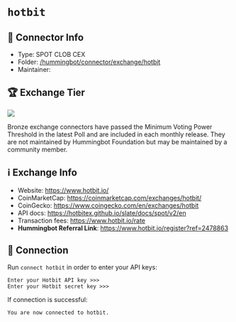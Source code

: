 # `hotbit`

## 📁 Connector Info

- Type: SPOT CLOB CEX
- Folder: [/hummingbot/connector/exchange/hotbit](https://github.com/hummingbot/hummingbot/tree/master/hummingbot/connector/exchange/hotbit)
- Maintainer:

## 🏆 Exchange Tier

![](https://img.shields.io/static/v1?label=Hummingbot&message=BRONZE&color=green)

Bronze exchange connectors have passed the Minimum Voting Power Threshold in the latest Poll and are included in each monthly release. They are not maintained by Hummingbot Foundation but may be maintained by a community member.

## ℹ️ Exchange Info

- Website: <https://www.hotbit.io/>
- CoinMarketCap: <https://coinmarketcap.com/exchanges/hotbit/>
- CoinGecko: <https://www.coingecko.com/en/exchanges/hotbit>
- API docs: <https://hotbitex.github.io/slate/docs/spot/v2/en>
- Transaction fees: <https://www.hotbit.io/rate>
- **Hummingbot Referral Link**: <https://www.hotbit.io/register?ref=2478863>

## 🔑 Connection

Run `connect hotbit` in order to enter your API keys:

```
Enter your Hotbit API key >>>
Enter your Hotbit secret key >>>
```

If connection is successful:

```
You are now connected to hotbit.
```